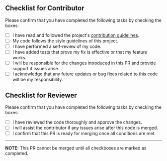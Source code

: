 
<!-- Please describe the changes made in this PR. Provide any relevant details, code examples, or documentation updates. -->

## Checklist for Contributor

Please confirm that you have completed the following tasks by checking the boxes:

- [ ] I have read and followed the project's [contribution guidelines](../CONTRIBUTING.md).
- [ ] My code follows the style guidelines of this project.
- [ ] I have performed a self-review of my code.
- [ ] I have added tests that prove my fix is effective or that my feature works.
- [ ] I will be responsible for the changes introduced in this PR and provide support if issues arise.
- [ ] I acknowledge that any future updates or bug fixes related to this code will be my responsibility.

## Checklist for Reviewer

Please confirm that you have completed the following tasks by checking the boxes:

- [ ] I have reviewed the code thoroughly and approve the changes.
- [ ] I will assist the contributor if any issues arise after this code is merged.
- [ ] I confirm that this PR is ready for merging once all conditions are met.

---

**NOTE:** This PR cannot be merged until all checkboxes are marked as completed.
